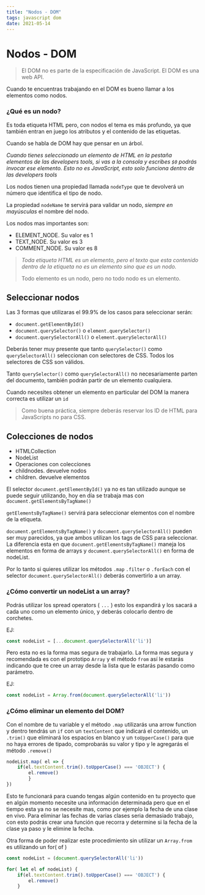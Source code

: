 ```yaml
---
title: "Nodos - DOM"
tags: javascript dom
date: 2021-05-14
---
```


# Nodos - DOM
> El DOM no es parte de la especificación de JavaScript. El DOM es una web API.

Cuando te encuentras trabajando en el DOM es bueno llamar a los elementos como nodos.

### ¿Qué es un nodo?

Es toda etiqueta HTML pero, con nodos el tema es más profundo, ya que también entran en juego los atributos y el contenido de las etiquetas.

Cuando se habla de DOM hay que pensar en un árbol.

*Cuando tienes seleccionado un elemento de HTML en la pestaña elementos de las developers tools, si vas a la consola y escribes `$0` podrás invocar ese elemento. Esto no es JavaScript, esto solo funciona dentro de las developers tools*

Los nodos tienen una propiedad llamada `nodeType` que te devolverá un número que identifica el tipo de nodo.

La propiedad `nodeName` te servirá para validar un nodo, *siempre en mayúsculas* el nombre del nodo.

Los nodos mas importantes son:

-   ELEMENT_NODE. Su valor es 1
-   TEXT_NODE. Su valor es 3
-   COMMENT_NODE. Su valor es 8

> *Toda etiqueta HTML es un elemento, pero el texto que esta contenido dentro de la etiqueta no es un elemento sino que es un nodo.*
> 
> Todo elemento es un nodo, pero no todo nodo es un elemento.

## Seleccionar nodos
Las 3 formas que utilizaras el 99.9% de los casos para seleccionar serán:

-   `document.getElementById()`
-   `document.querySelector()` o `element.querySelector()`
-   `document.querySelectorAll()` o `element.querySelectorAll()`

Deberás tener muy presente que tanto `querySelector()` como `querySelectorAll()` seleccionan con selectores de CSS. Todos los selectores de CSS son válidos.

Tanto `querySelector()` como `querySelectorAll()` no necesariamente parten del documento, también podrán partir de un elemento cualquiera.

Cuando necesites obtener un elemento en particular del DOM la manera correcta es utilizar un `id`

> Como buena práctica, siempre deberás reservar los ID de HTML para JavaScripts no para CSS.

## Colecciones de nodos
- HTMLCollection
- NodeList
- Operaciones con colecciones
- childnodes. devuelve nodos
- children. devuelve elementos

El selector `document.getElementById()` ya no es tan utilizado aunque se puede seguir utilizando, hoy en día se trabaja mas con `document.getElementsByTagName()`

`getElementsByTagName()` servirá para seleccionar elementos con el nombre de la etiqueta.

`document.getElementsByTagName()` y `document.querySelectorAll()` pueden ser muy parecidos, ya que ambos utilizan los tags de CSS para seleccionar. La diferencia esta en que `document.getElementsByTagName()` maneja los elementos en forma de arrays y `document.querySelectorAll()` en forma de nodeList.

Por lo tanto si quieres utilizar los métodos `.map` `.filter` o `.forEach` con el selector `document.querySelectorAll()` deberás convertirlo a un array.

### ¿Cómo convertir un nodeList a un array?

Podrás utilizar los spread operators ( `...` ) esto los expandirá y los sacará a cada uno como un elemento único, y deberás colocarlo dentro de corchetes.

EJ: 
````js
const nodeList = [...document.querySelectorAll('li')]
````

Pero esta no es la forma mas segura de trabajarlo. La forma mas segura y recomendada es con el prototipo `Array` y el método `from` así le estarás indicando que te cree un array desde la lista que le estarás pasando como parámetro.

EJ: 
````js
const nodeList = Array.from(document.querySelectorAll('li'))
````

### ¿Cómo eliminar un elemento del DOM?

Con el nombre de tu variable y el método `.map` utilizarás una arrow function y dentro tendrás un `if` con un `textContent` que indicará el contenido, un `.trim()` que eliminará los espacios en blanco y un `toUpperCase()` para que no haya errores de tipado, comprobarás su valor y tipo y le agregarás el método `.remove()`

````js
nodeList.map( el => {
	if(el.textContent.trim().toUpperCase() === 'OBJECT') {
		el.remove()
		}
})
````

Esto te funcionará para cuando tengas algún contenido en tu proyecto que en algún momento necesite una información determinada pero que en el tiempo esta ya no se necesite mas, como por ejemplo la fecha de una clase en vivo. Para eliminar las fechas de varias clases seria demasiado trabajo, con esto podrás crear una función que recorra y determine si la fecha de la clase ya paso y le elimine la fecha.

Otra forma de poder realizar este procedimiento sin utilizar un `Array.from` es utilizando un for( of )

````js
const nodeList = (document.querySelectorAll('li'))

for( let el of nodeList) {
	if(el.textContent.trim().toUpperCase() === 'OBJECT') {
		el.remove()
	}
````